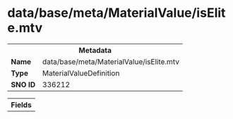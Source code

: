 <h1>data/base/meta/MaterialValue/isElite.mtv</h1><table><tr><th colspan="100%">Metadata</th></tr><tr><td><b>Name</b></td><td>data/base/meta/MaterialValue/isElite.mtv</td></tr><tr><td><b>Type</b></td><td>MaterialValueDefinition</td></tr><tr><td><b>SNO ID</b></td><td>336212</td></tr></table>

<table><tr><th colspan="100%">Fields</th></tr></table>

